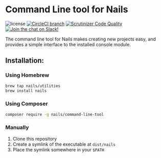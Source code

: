 # Command Line tool for Nails

![license](https://img.shields.io/badge/license-MIT-green.svg)
[![CircleCI branch](https://img.shields.io/circleci/project/github/nails/command-line-tool.svg)](https://circleci.com/gh/nails/command-line-tool)
[![Scrutinizer Code Quality](https://scrutinizer-ci.com/g/nails/command-line-tool/badges/quality-score.png)](https://scrutinizer-ci.com/g/nails/command-line-tool)
[![Join the chat on Slack!](https://now-examples-slackin-rayibnpwqe.now.sh/badge.svg)](https://nails-app.slack.com/shared_invite/MTg1NDcyNjI0ODcxLTE0OTUwMzA1NTYtYTZhZjc5YjExMQ)

The command line tool for Nails makes creating new projects easy, and provides a simple interface to the installed console module.

## Installation:

### Using Homebrew
```bash
brew tap nails/utilities
brew install nails
```

### Using Composer
```bash
composer require -g nails/command-line-tool
```

### Manually

1. Clone this repository
2. Create a symlink of the executable at `dist/nails`
3. Place the symlink somewhere in your `$PATH`
